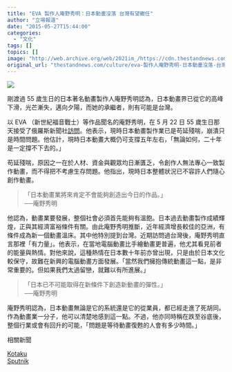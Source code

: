 ```yaml
---
title: "EVA 製作人庵野秀明：日本動畫沒落 台灣有望繼任"
author: "立場報道"
date: "2015-05-27T15:44:00"
categories:
  - "文化"
tags: []
topics: []
image: "http://web.archive.org/web/2021im_/https://cdn.thestandnews.com/media/photos/cache/20150527-15_YppdB_1200x0.png"
original_url: "thestandnews.com/culture/eva-製作人庵野秀明-日本動畫沒落-台灣有望繼任"
---
```

![](http://web.archive.org/web/2021im_/https://cdn.thestandnews.com/media/photos/cache/20150527-15_YppdB_1200x0.png)

剛渡過 55 歲生日的日本著名動畫製作人庵野秀明認為，日本動畫界已從它的高峰下滑，光芒漸失，邁向夕陽，而她的承繼者，則有可能是台灣。

以 EVA （新世紀福音戰士）等作品聞名的庵野秀明，在 5 月 22 日 55 歲生日那天接受了俄羅斯新聞社[訪問](http://web.archive.org/web/20210628141505/http://ria.ru/interview/20150522/1065883205.html)。他表示，現時日本動畫製作業已是苟延殘喘，崩潰只是時間問題。他估計，現時日本動畫大概仍可支撐五年左右，「無論如何，二十年是一定撐不下去的。」

苟延殘喘，原因之一在於人材、資金與觀眾均日漸匱乏，令創作人無法專心一致製作動畫，而不得把不考慮生存問題。他指出，現時日本整體狀況已不容許人們隨心創作動畫。

> 「日本動畫業將來肯定不會能夠創造出今日的作品。」  
> ──庵野秀明

他認為，動畫業要發展，整個社會必須首先能夠有溫飽。日本過去動畫製作成績輝煌，正與其經濟富裕條件有關。由此庵野秀明推斷，近年經濟增長較佳的亞洲，有條件成為新一個動畫溫床。其中他特別提到台灣。近期訪問過台灣後，庵野秀明直言那裡「有力量」。他表示，在當地電腦動畫比手繪動畫更普遍，他尤其看見前者的能量與熱情。對他來說，這種熱情在日本數十年前亦曾出現，只是由於日本文化較保守，故難在新興的電腦動畫方面發展。「當然我們擁抱傳統動畫這一點，是非常重要的。但如果我們太過留戀，就難以有所進展。」

> 「日本已不可能取得在新條件下創造新動畫的彈性。」  
> ──庵野秀明

庵野秀明認為，日本動畫無論是它的系統還是它的從業員，都已經走進了死胡同。作為動畫業一分子，他可以清楚地感到這一點。不過，他亦同時稱在跌至谷底後，整個行業或會有回升的可能，「問題是等待動畫復甦的人會有多少時間。」

  
相關新聞

[Kotaku](http://web.archive.org/web/20210628141505/http://kotaku.com/evangelion-creator-predicts-the-death-of-anime-1706738732)  
[Sputnik](http://web.archive.org/web/20210628141505/http://jp.sputniknews.com/japan/20150523/369080.html)